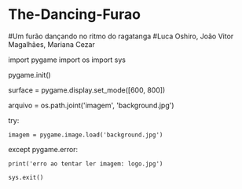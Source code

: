 # The-Dancing-Furao
#Um furão dançando no ritmo do ragatanga
#Luca Oshiro, João Vitor Magalhães, Mariana Cezar

import pygame
import os
import sys

pygame.init()

surface = pygame.display.set_mode([600, 800])

arquivo = os.path.joint('imagem', 'background.jpg')

try:
    
    imagem = pygame.image.load('background.jpg')

except pygame.error:
    
    print('erro ao tentar ler imagem: logo.jpg')
    
    sys.exit()
